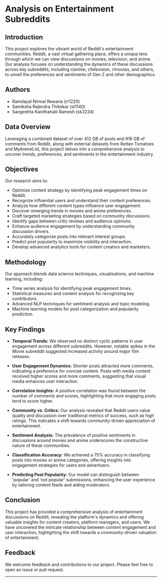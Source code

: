 # Analysis on Entertainment Subreddits

## Introduction

This project explores the vibrant world of Reddit's entertainment communities. Reddit, a vast virtual gathering place, offers a unique lens through which we can view discussions on movies, television, and anime. Our analysis focuses on understanding the dynamics of these discussions across key subreddits, including r/anime, r/television, r/movies, and others, to unveil the preferences and sentiments of Gen Z and other demographics.

## Authors

- Ramdayal Nirmal Rewaria (rr1220)
- Samiksha Rajendra Thikekar (st1140)
- Sangeetha Kanithahalli Ramesh (sk2224)

## Data Overview

Leveraging a combined dataset of over 412 GB of posts and 918 GB of comments from Reddit, along with external datasets from Rotten Tomatoes and MyAnimeList, this project delves into a comprehensive analysis to uncover trends, preferences, and sentiments in the entertainment industry.

## Objectives

Our research aims to:
- Optimize content strategy by identifying peak engagement times on Reddit.
- Recognize influential users and understand their content preferences.
- Analyze how different content types influence user engagement.
- Discover emerging trends in movies and anime preferences.
- Craft targeted marketing strategies based on community discussions.
- Identify gaps between critic reviews and audience opinions.
- Enhance audience engagement by understanding community discussion drivers.
- Accurately categorize posts into relevant interest groups.
- Predict post popularity to maximize visibility and interaction.
- Develop advanced analytics tools for content creators and marketers.

## Methodology

Our approach blends data science techniques, visualizations, and machine learning, including:
- Time series analysis for identifying peak engagement times.
- Statistical measures and content analysis for recognizing key contributors.
- Advanced NLP techniques for sentiment analysis and topic modeling.
- Machine learning models for post categorization and popularity prediction.

## Key Findings

- **Temporal Trends:** We observed no distinct cyclic patterns in user engagement across different subreddits. However, notable spikes in the Movie subreddit suggested increased activity around major film releases.
  
- **User Engagement Dynamics:** Shorter posts attracted more comments, indicating a preference for concise content. Posts with media content received higher scores and more comments, suggesting that visual media enhances user interaction.

- **Correlation Insights:** A positive correlation was found between the number of comments and scores, highlighting that more engaging posts tend to score higher.

- **Community vs. Critics:** Our analysis revealed that Reddit users value quality and discussion over traditional metrics of success, such as high ratings. This indicates a shift towards community-driven appreciation of entertainment.

- **Sentiment Analysis:** The prevalence of positive sentiments in discussions around movies and anime underscores the constructive nature of these communities.

- **Classification Accuracy:** We achieved a 75% accuracy in classifying posts into movies or anime categories, offering insights into engagement strategies for users and advertisers.

- **Predicting Post Popularity:** Our model can distinguish between 'popular' and 'not popular' submissions, enhancing the user experience by tailoring content feeds and aiding moderators.

## Conclusion

This project has provided a comprehensive analysis of entertainment discussions on Reddit, revealing the platform's dynamics and offering valuable insights for content creators, platform managers, and users. We have uncovered the intricate relationship between content engagement and user interaction, highlighting the shift towards a community-driven valuation of entertainment.

## Feedback

We welcome feedback and contributions to our project. Please feel free to open an issue or pull request.

---

